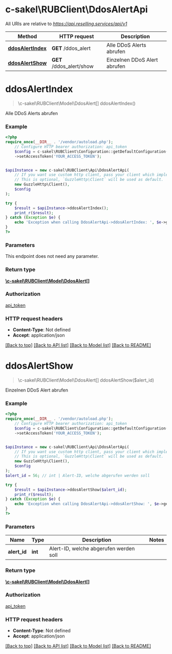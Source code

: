# c-sakel\RUBClient\DdosAlertApi

All URIs are relative to *https://api.reselling.services/api/v1*

Method | HTTP request | Description
------------- | ------------- | -------------
[**ddosAlertIndex**](DdosAlertApi.md#ddosalertindex) | **GET** /ddos_alert | Alle DDoS Alerts abrufen
[**ddosAlertShow**](DdosAlertApi.md#ddosalertshow) | **GET** /ddos_alert/show | Einzelnen DDoS Alert abrufen

# **ddosAlertIndex**
> \c-sakel\RUBClient\Model\DdosAlert[] ddosAlertIndex()

Alle DDoS Alerts abrufen

### Example
```php
<?php
require_once(__DIR__ . '/vendor/autoload.php');
    // Configure HTTP bearer authorization: api_token
    $config = c-sakel\RUBClient\Configuration::getDefaultConfiguration()
    ->setAccessToken('YOUR_ACCESS_TOKEN');


$apiInstance = new c-sakel\RUBClient\Api\DdosAlertApi(
    // If you want use custom http client, pass your client which implements `GuzzleHttp\ClientInterface`.
    // This is optional, `GuzzleHttp\Client` will be used as default.
    new GuzzleHttp\Client(),
    $config
);

try {
    $result = $apiInstance->ddosAlertIndex();
    print_r($result);
} catch (Exception $e) {
    echo 'Exception when calling DdosAlertApi->ddosAlertIndex: ', $e->getMessage(), PHP_EOL;
}
?>
```

### Parameters
This endpoint does not need any parameter.

### Return type

[**\c-sakel\RUBClient\Model\DdosAlert[]**](../Model/DdosAlert.md)

### Authorization

[api_token](../../README.md#api_token)

### HTTP request headers

 - **Content-Type**: Not defined
 - **Accept**: application/json

[[Back to top]](#) [[Back to API list]](../../README.md#documentation-for-api-endpoints) [[Back to Model list]](../../README.md#documentation-for-models) [[Back to README]](../../README.md)

# **ddosAlertShow**
> \c-sakel\RUBClient\Model\DdosAlert[] ddosAlertShow($alert_id)

Einzelnen DDoS Alert abrufen

### Example
```php
<?php
require_once(__DIR__ . '/vendor/autoload.php');
    // Configure HTTP bearer authorization: api_token
    $config = c-sakel\RUBClient\Configuration::getDefaultConfiguration()
    ->setAccessToken('YOUR_ACCESS_TOKEN');


$apiInstance = new c-sakel\RUBClient\Api\DdosAlertApi(
    // If you want use custom http client, pass your client which implements `GuzzleHttp\ClientInterface`.
    // This is optional, `GuzzleHttp\Client` will be used as default.
    new GuzzleHttp\Client(),
    $config
);
$alert_id = 56; // int | Alert-ID, welche abgerufen werden soll

try {
    $result = $apiInstance->ddosAlertShow($alert_id);
    print_r($result);
} catch (Exception $e) {
    echo 'Exception when calling DdosAlertApi->ddosAlertShow: ', $e->getMessage(), PHP_EOL;
}
?>
```

### Parameters

Name | Type | Description  | Notes
------------- | ------------- | ------------- | -------------
 **alert_id** | **int**| Alert-ID, welche abgerufen werden soll |

### Return type

[**\c-sakel\RUBClient\Model\DdosAlert[]**](../Model/DdosAlert.md)

### Authorization

[api_token](../../README.md#api_token)

### HTTP request headers

 - **Content-Type**: Not defined
 - **Accept**: application/json

[[Back to top]](#) [[Back to API list]](../../README.md#documentation-for-api-endpoints) [[Back to Model list]](../../README.md#documentation-for-models) [[Back to README]](../../README.md)

